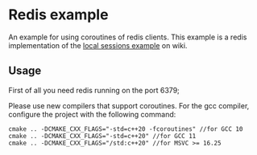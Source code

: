 # Redis example

An example for using coroutines of redis clients. This example is a redis implementation of
the [local sessions example](https://github.com/drogonframework/drogon/wiki/ENG-07-Session#examples-of-sessions) on wiki.

## Usage

First of all you need redis running on the port 6379;

Please use new compilers that support coroutines. For the gcc compiler, configure the project with the following
command:

```shell
cmake .. -DCMAKE_CXX_FLAGS="-std=c++20 -fcoroutines" //for GCC 10
cmake .. -DCMAKE_CXX_FLAGS="-std=c++20" //for GCC 11
cmake .. -DCMAKE_CXX_FLAGS="/std:c++20" //for MSVC >= 16.25
```
